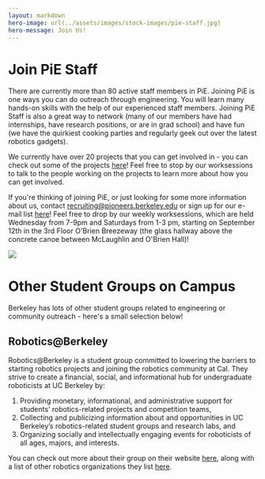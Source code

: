 ```yaml
---
layout: markdown
hero-image: url(../assets/images/stock-images/pie-staff.jpg)
hero-message: Join Us!
---
```


# Join PiE Staff

There are currently more than 80 active staff members in PiE. Joining PiE is one ways you can do outreach through engineering. You will learn many hands-on skills with the help of our experienced staff members. Joining PiE Staff is also a great way to network (many of our members have had internships, have research positions, or are in grad school) and have fun (we have the quirkiest cooking parties and regularly geek out over the latest robotics gadgets).

We currently have over 20 projects that you can get involved in -  you can check out some of the projects [here](https://docs.google.com/presentation/d/1KF1FAsCuKvHUKscRc_ESqShYzCyjJBTbqdbACasEM_s/edit?pref=2&pli=1#slide=id.gbb56edada_0_3)! Feel free to stop by our worksessions to talk to the people working on the projects to learn more about how you can get involved.

If you're thinking of joining PiE, or just looking for some more information about us, contact <recruiting@pioneers.berkeley.edu> or sign up for our e-mail list [here](https://docs.google.com/forms/d/1Yiyzjsyio_bC4FRvGLdYg7EoBzHKdJ4ZJYyrRlnuTOM/viewform)! Feel free to drop by our weekly worksessions, which are held Wednesday from 7-9pm and Saturdays from 1-3 pm, starting on September 12th in the 3rd Floor O'Brien Breezeway (the glass hallway above the concrete canoe between McLaughlin and O'Brien Hall)!

<img class="img-responsive" src="{{ '/assets/images/join-staff/join.png' | prepend: site.baseurl }}">

# Other Student Groups on Campus

Berkeley has lots of other student groups related to engineering or community outreach - here's a small selection below!

## Robotics@Berkeley
Robotics@Berkeley is a student group committed to lowering the barriers to starting robotics projects and joining the robotics community at Cal. They strive to create a financial, social, and informational hub for undergraduate roboticists at UC Berkeley by:

1. Providing monetary, informational, and administrative support for students’ robotics-related projects and competition teams,
2. Collecting and publicizing information about and opportunities in UC Berkeley’s robotics-related student groups and research labs, and
3. Organizing socially and intellectually engaging events for roboticists of all ages, majors, and interests.

You can check out more about their group on their website [here](http://calrobotics.xyz), along with a list of other robotics organizations they list [here](http://calrobotics.xyz/related/).
